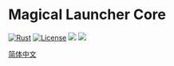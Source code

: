 # Magical Launcher Core

[![Rust](https://github.com/Broken-Deer/magical-launcher-core/actions/workflows/rust.yml/badge.svg)](https://github.com/Broken-Deer/magical-launcher-core/actions/workflows/rust.yml)
[![License](https://img.shields.io/github/license/Rene8028/carpet-iee-addition.svg)](https://www.gnu.org/licenses/quick-guide-gplv3.html)
![](https://img.shields.io/badge/V%20Me-50-red)
![](https://img.shields.io/badge/WE%20ARE-POOR-yellow)

[简体中文](./README.zh.md)

